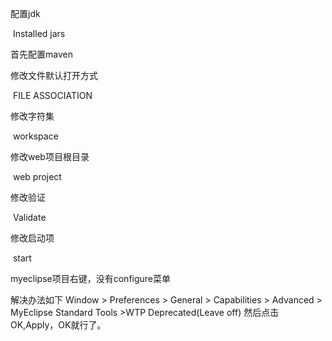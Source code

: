 配置jdk

​	Installed jars

首先配置maven

修改文件默认打开方式

​	FILE ASSOCIATION

修改字符集

​	workspace

修改web项目根目录

​	web project

修改验证

​	Validate

修改启动项

​	start





myeclipse项目右键，没有configure菜单

解决办法如下 Window > Preferences > General > Capabilities > Advanced > MyEclipse Standard Tools >WTP Deprecated(Leave off) 然后点击OK,Apply，OK就行了。 